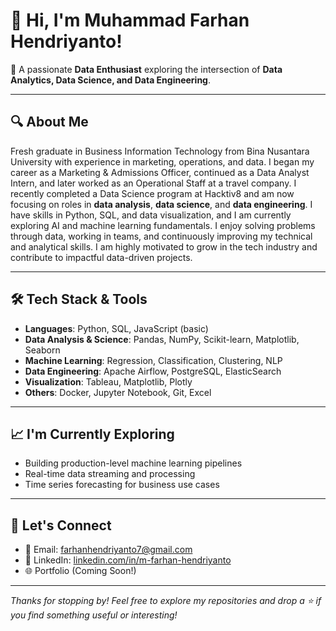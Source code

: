 # 👋 Hi, I'm Muhammad Farhan Hendriyanto!

🎯 A passionate **Data Enthusiast** exploring the intersection of **Data Analytics, Data Science, and Data Engineering**.

---

## 🔍 About Me

Fresh graduate in Business Information Technology from Bina Nusantara University with experience in marketing, operations, and data. I began my career as a Marketing & Admissions Officer, continued as a Data Analyst Intern, and later worked as an Operational Staff at a travel company. I recently completed a Data Science program at Hacktiv8 and am now focusing on roles in **data analysis**, **data science**, and **data engineering**. I have skills in Python, SQL, and data visualization, and I am currently exploring AI and machine learning fundamentals. I enjoy solving problems through data, working in teams, and continuously improving my technical and analytical skills. I am highly motivated to grow in the tech industry and contribute to impactful data-driven projects.

---

## 🛠️ Tech Stack & Tools

- **Languages**: Python, SQL, JavaScript (basic)
- **Data Analysis & Science**: Pandas, NumPy, Scikit-learn, Matplotlib, Seaborn
- **Machine Learning**: Regression, Classification, Clustering, NLP
- **Data Engineering**: Apache Airflow, PostgreSQL, ElasticSearch
- **Visualization**: Tableau, Matplotlib, Plotly
- **Others**: Docker, Jupyter Notebook, Git, Excel

---

## 📈 I'm Currently Exploring

- Building production-level machine learning pipelines
- Real-time data streaming and processing
- Time series forecasting for business use cases

---

## 🤝 Let's Connect

- 📧 Email: farhanhendriyanto7@gmail.com  
- 💼 LinkedIn: [linkedin.com/in/m-farhan-hendriyanto](https://www.linkedin.com/in/m-farhan-hendriyanto/)  
- 🌐 Portfolio (Coming Soon!)

---

_Thanks for stopping by! Feel free to explore my repositories and drop a ⭐ if you find something useful or interesting!_
